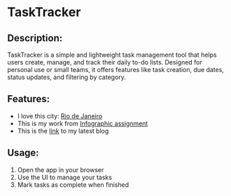 # TaskTracker

## Description:
TaskTracker is a simple and lightweight task management tool that helps users create, manage, and track their daily to-do lists. Designed for personal use or small teams, it offers features like task creation, due dates, status updates, and filtering by category.

## Features:

- I love this city: [Rio de Janeiro](https://pt.wikipedia.org/wiki/Rio_de_Janeiro)
- This is my work from [Infographic assignment](Infographic-Graphs.html)
- This is the [link](blog.md) to my latest blog

## Usage:

1. Open the app in your browser
2. Use the UI to manage your tasks
3. Mark tasks as complete when finished

